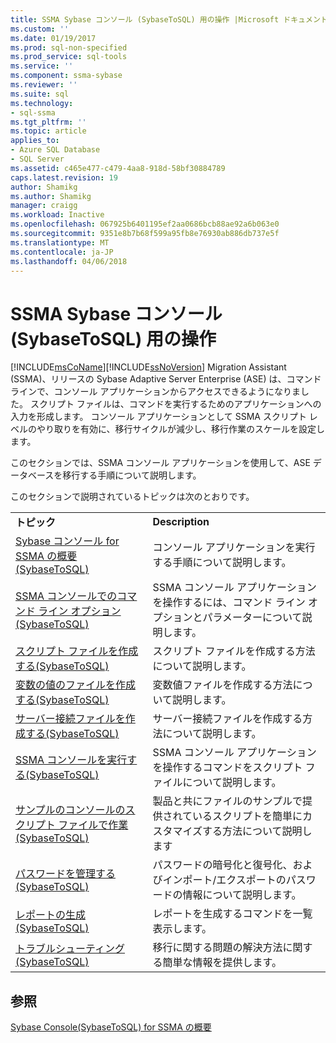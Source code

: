 ```yaml
---
title: SSMA Sybase コンソール (SybaseToSQL) 用の操作 |Microsoft ドキュメント
ms.custom: ''
ms.date: 01/19/2017
ms.prod: sql-non-specified
ms.prod_service: sql-tools
ms.service: ''
ms.component: ssma-sybase
ms.reviewer: ''
ms.suite: sql
ms.technology:
- sql-ssma
ms.tgt_pltfrm: ''
ms.topic: article
applies_to:
- Azure SQL Database
- SQL Server
ms.assetid: c465e477-c479-4aa8-918d-58bf30884789
caps.latest.revision: 19
author: Shamikg
ms.author: Shamikg
manager: craigg
ms.workload: Inactive
ms.openlocfilehash: 067925b6401195ef2aa0686bcb88ae92a6b063e0
ms.sourcegitcommit: 9351e8b7b68f599a95fb8e76930ab886db737e5f
ms.translationtype: MT
ms.contentlocale: ja-JP
ms.lasthandoff: 04/06/2018
---
```

# <a name="working-with-ssma-for-sybase-console-sybasetosql"></a>SSMA Sybase コンソール (SybaseToSQL) 用の操作
[!INCLUDE[msCoName](../../includes/msconame_md.md)][!INCLUDE[ssNoVersion](../../includes/ssnoversion_md.md)] Migration Assistant (SSMA)、リリースの Sybase Adaptive Server Enterprise (ASE) は、コマンドラインで、コンソール アプリケーションからアクセスできるようになりました。 スクリプト ファイルは、コマンドを実行するためのアプリケーションへの入力を形成します。 コンソール アプリケーションとして SSMA スクリプト レベルのやり取りを有効に、移行サイクルが減少し、移行作業のスケールを設定します。  
  
このセクションでは、SSMA コンソール アプリケーションを使用して、ASE データベースを移行する手順について説明します。  
  
このセクションで説明されているトピックは次のとおりです。  
  
|||  
|-|-|  
|**トピック**|**Description**|  
|[Sybase コンソール for SSMA の概要&#40;SybaseToSQL&#41;](../../ssma/sybase/getting-started-with-ssma-for-sybase-console-sybasetosql.md)|コンソール アプリケーションを実行する手順について説明します。|  
|[SSMA コンソールでのコマンド ライン オプション&#40;SybaseToSQL&#41;](../../ssma/sybase/command-line-options-in-ssma-console-sybasetosql.md)|SSMA コンソール アプリケーションを操作するには、コマンド ライン オプションとパラメーターについて説明します。|  
|[スクリプト ファイルを作成する&#40;SybaseToSQL&#41;](../../ssma/sybase/creating-script-files-sybasetosql.md)|スクリプト ファイルを作成する方法について説明します。|  
|[変数の値のファイルを作成する&#40;SybaseToSQL&#41;](../../ssma/sybase/creating-variable-value-files-sybasetosql.md)|変数値ファイルを作成する方法について説明します。|  
|[サーバー接続ファイルを作成する&#40;SybaseToSQL&#41;](../../ssma/sybase/creating-the-server-connection-files-sybasetosql.md)|サーバー接続ファイルを作成する方法について説明します。|  
|[SSMA コンソールを実行する&#40;SybaseToSQL&#41;](../../ssma/sybase/executing-the-ssma-console-sybasetosql.md)|SSMA コンソール アプリケーションを操作するコマンドをスクリプト ファイルについて説明します。|  
|[サンプルのコンソールのスクリプト ファイルで作業&#40;SybaseToSQL&#41;](../../ssma/sybase/working-with-the-sample-console-script-files-sybasetosql.md)|製品と共にファイルのサンプルで提供されているスクリプトを簡単にカスタマイズする方法について説明します|  
|[パスワードを管理する&#40;SybaseToSQL&#41;](../../ssma/sybase/managing-passwords-sybasetosql.md)|パスワードの暗号化と復号化、およびインポート/エクスポートのパスワードの情報について説明します。|  
|[レポートの生成&#40;SybaseToSQL&#41;](../../ssma/sybase/generating-reports-sybasetosql.md)|レポートを生成するコマンドを一覧表示します。|  
|[トラブルシューティング&#40;SybaseToSQL&#41;](../../ssma/sybase/troubleshooting-sybasetosql.md)|移行に関する問題の解決方法に関する簡単な情報を提供します。|  
  
## <a name="see-also"></a>参照  
[Sybase Console(SybaseToSQL) for SSMA の概要](http://msdn.microsoft.com/en-us/43219dbe-bcfa-427d-9242-f07b1455f15f)  
  
